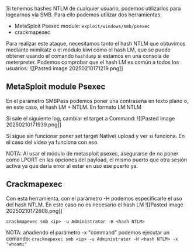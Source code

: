Si tenemos hashes NTLM de cualquier usuario, podemos utilizarlos para logearnos vía SMB. Para ello podemos utilizar dos herramientas:
- MetaSploit Psexec module: `exploit/windows/smb/psexec`
- crackmapexec

Para realizar este ataque, necesitamos tanto el hash NTLM que obtuvimos mediante mimikatz o el módulo kiwi cómo el hash LM, que se puede obtener usando el comando `hashdump` si estamos en una consola de meterpreter. Podemos comprobar que el hash LM es común a todos los usuarios:
![[Pasted image 20250210171219.png]]


## MetaSploit module Psexec

En el parámetro SMBPass podemos poner una contraseña en texto plano o, en este caso, el hash LM + NTLM. En formato LM:NTLM

Si sale el siguiente log, cambiar el target a Command:
![[Pasted image 20250210171939.png]]

Si sigue sin funcionar poner set target Native\ upload y ver si funciona. En el caso del vídeo ya funciona con eso.

NOTA: Al usar el módulo de metasploit psexec, asegurarse de no poner como LPORT en las opciones del payload, el mismo puerto que otra sesión activa ya que daría error al estar en uso ese puerto ya.

## Crackmapexec

Con esta herramienta, con el parámetro -H podemos especificarle el uso del hash NTLM. En este caso no es necesario el hash LM
![[Pasted image 20250210172608.png]]

`crackmapexec smb <ip> -u Administrator -H <hash NTLM>`

NOTA: añadiendo el parámetro -x "command" podemos ejecutar un comando:
`crackmapexec smb <ip> -u Administrator -H <hash NTLM> -x "whoami"`